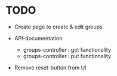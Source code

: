 # TODO

- Create page to create & edit groups 
- API-documentation
  - groups-controller : get functionality
  - groups-controller : put functionality

- Remove reset-button from UI
